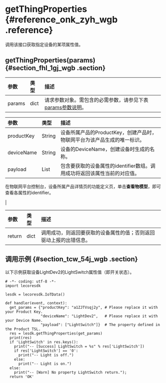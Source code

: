 # getThingProperties {#reference_onk_zyh_wgb .reference}

调用该接口获取指定设备的某项属性值。

## getThingProperties\(params\) {#section_fhl_1gj_wgb .section}

|参数|类型|描述|
|:-|:-|:-|
|params|dict|请求参数对象。需包含的必需参数，请参见下表[params参数说明](#)。|

|参数|类型|描述|
|:-|:-|:-|
|productKey|String|设备所属产品的ProductKey，创建产品时，物联网平台为该产品生成的唯一标识。|
|deviceName|String|设备的DeviceName，创建设备时生成的名称。|
|payload|List| 包含要获取的设备属性的identifier数组。调用成功将返回该属性当前的对应值。

 在物联网平台控制台，设备所属产品详情页的功能定义页，单击**查看物模型**，即可查看各属性的identifier。

 |

|参数|类型|描述|
|:-|:-|:-|
|return|dict|调用成功，则返回要获取的设备属性的值；否则返回驱动上报的出错信息。|

## 调用示例 {#section_tcw_54j_wgb .section}

以下示例获取设备LightDev2的LightSwitch属性值（即开关状态）。

```
# -*- coding: utf-8 -*-
import lecoresdk

lesdk = lecoresdk.IoTData()

def handler(event, context):
  get_params = {"productKey": "a1ZJTVsqj2y", # Please replace it with your Product Key.
                "deviceName": "LightDev2",   # Please replace it with your Device Name.
                "payload": ["LightSwitch"]}  # The property defined in the Product TSL.
  res = lesdk.getThingProperties(get_params)
  print(res)
  if 'LightSwitch' in res.keys():
    print("-- [Success] LightSwitch = %s" % res['LightSwitch'])
    if res['LightSwitch'] == '0':
      print("-- Light is off.")
    else:
      print("-- Light is on.")
  else:
    print("-- [Warn] No property LightSwitch return.");
  return 'OK'
```

